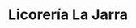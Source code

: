 ---
title: "Licorería La Jarra"
url: /ciudad-guayana-puerto-ordaz/licoreria-la-jarra/
shop: alcohol
---